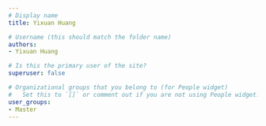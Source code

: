 ```yaml
---
# Display name
title: Yixuan Huang

# Username (this should match the folder name)
authors:
- Yixuan Huang

# Is this the primary user of the site?
superuser: false

# Organizational groups that you belong to (for People widget)
#   Set this to `[]` or comment out if you are not using People widget.
user_groups:
- Master
---
```


